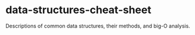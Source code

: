 # data-structures-cheat-sheet
Descriptions of common data structures, their methods, and big-O analysis.
